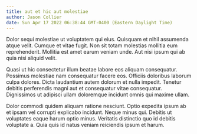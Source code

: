 ```yaml
---
title: aut et hic aut molestiae
author: Jason Collier
date: Sun Apr 17 2022 06:38:44 GMT-0400 (Eastern Daylight Time)
---
```

Dolor sequi molestiae ut voluptatem qui eius. Quisquam et nihil assumenda atque velit. Cumque et vitae fugit. Non sit totam molestias mollitia eum reprehenderit. Mollitia est amet earum veniam unde. Aut nisi ipsum qui ab quia nisi aliquid velit.

 Quasi ut hic consectetur illum beatae labore eos aliquam consequatur. Possimus molestiae nam consequatur facere eos. Officiis doloribus laborum culpa dolores. Dicta laudantium autem dolorum et nulla impedit. Tenetur debitis perferendis magni aut et consequatur vitae consequatur. Dignissimos ut adipisci ullam doloremque incidunt omnis qui maxime ullam.

 Dolor commodi quidem aliquam ratione nesciunt. Optio expedita ipsum ab et ipsam vel corrupti explicabo incidunt. Neque minus qui. Debitis ut voluptates eaque harum optio minus. Veritatis distinctio quo id debitis voluptate a. Quia quis id natus veniam reiciendis ipsum et harum.